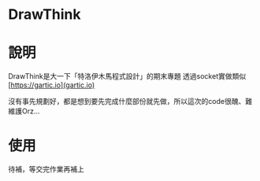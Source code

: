 # DrawThink
# 說明
DrawThink是大一下「特洛伊木馬程式設計」的期末專題
透過socket實做類似[https://gartic.io](gartic.io)

沒有事先規劃好，都是想到要先完成什麼部份就先做，所以這次的code很醜、難維護Orz...

# 使用
待補，等交完作業再補上